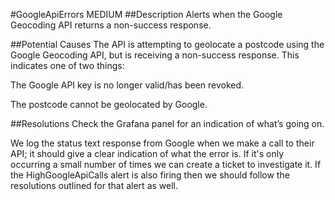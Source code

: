 #GoogleApiErrors 
MEDIUM 
##Description
Alerts when the Google Geocoding API returns a non-success response.

##Potential Causes
The API is attempting to geolocate a postcode using the Google Geocoding API, but is receiving a non-success response. This indicates one of two things:

The Google API key is no longer valid/has been revoked.

The postcode cannot be geolocated by Google.

##Resolutions
Check the Grafana panel for an indication of what’s going on.

We log the status text response from Google when we make a call to their API; it should give a clear indication of what the error is. If it's only occurring a small number of times we can create a ticket to investigate it. If the HighGoogleApiCalls alert is also firing then we should follow the resolutions outlined for that alert as well.